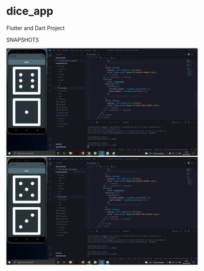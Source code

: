 # dice_app

Flutter and Dart Project

SNAPSHOTS

![](screenshots/screenshot1.png)
![](screenshots/screenshot2.png)
